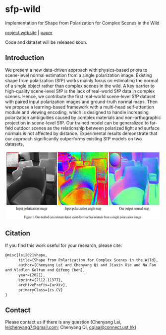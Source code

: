 # sfp-wild
Implementation for Shape from Polarization for Complex Scenes in the Wild

[project website](https://chenyanglei.github.io/sfpwild/index.html) | [paper](https://arxiv.org/pdf/2112.11377.pdf)

Code and dataset will be released soon.
## Introduction

We present a new data-driven approach with physics-based priors to scene-level normal estimation from a single polarization image. Existing shape from polarization (SfP) works mainly focus on estimating the normal of a single object rather than complex scenes in the wild. A key barrier to high-quality scene-level SfP is the lack of real-world SfP data in complex scenes. Hence, we contribute the first real-world scene-level SfP dataset with paired input polarization images and ground-truth normal maps. Then we propose a learning-based framework with a multi-head self-attention module and viewing encoding, which is designed to handle increasing polarization ambiguities caused by complex materials and non-orthographic projection in scene-level SfP. Our trained model can be generalized to far-feld outdoor scenes as the relationship between polarized light and surface normals is not affected by distance. Experimental results demonstrate that our approach significantly outperforms existing SfP models on two datasets.

<img src="figures/sfp.png" height="220px"/> 

## Citation
If you find this work useful for your research, please cite:
```
@misc{lei2021shape,
      title={Shape from Polarization for Complex Scenes in the Wild}, 
      author={Chenyang Lei and Chenyang Qi and Jiaxin Xie and Na Fan and Vladlen Koltun and Qifeng Chen},
      year={2021},
      eprint={2112.11377},
      archivePrefix={arXiv},
      primaryClass={cs.CV}
}                  
```

## Contact
Please contact us if there is any question (Chenyang Lei, leichenyang7@gmail.com; Chenyang Qi, cqiaa@connect.ust.hk)